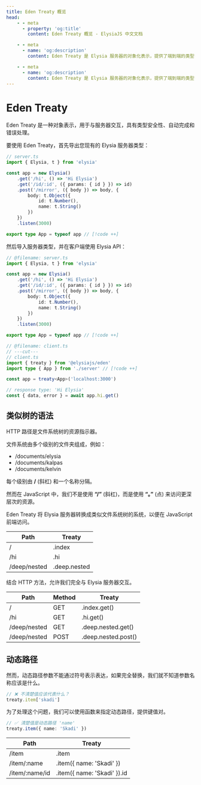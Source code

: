 ```yaml
---
title: Eden Treaty 概览
head:
    - - meta
      - property: 'og:title'
        content: Eden Treaty 概览 - ElysiaJS 中文文档

    - - meta
      - name: 'og:description'
        content: Eden Treaty 是 Elysia 服务器的对象化表示，提供了端到端的类型安全性，以及显著提升的开发体验。使用 Eden，我们可以在不生成代码的情况下，完全类型安全地从 Elysia 服务器获取 API。

    - - meta
      - name: 'og:description'
        content: Eden Treaty 是 Elysia 服务器的对象化表示，提供了端到端的类型安全性，以及显著提升的开发体验。使用 Eden，我们可以在不生成代码的情况下，完全类型安全地从 Elysia 服务器获取 API。
---
```


# Eden Treaty

Eden Treaty 是一种对象表示，用于与服务器交互，具有类型安全性、自动完成和错误处理。

要使用 Eden Treaty，首先导出您现有的 Elysia 服务器类型：

```typescript twoslash
// server.ts
import { Elysia, t } from 'elysia'

const app = new Elysia()
    .get('/hi', () => 'Hi Elysia')
    .get('/id/:id', ({ params: { id } }) => id)
    .post('/mirror', ({ body }) => body, {
        body: t.Object({
            id: t.Number(),
            name: t.String()
        })
    })
    .listen(3000)

export type App = typeof app // [!code ++]
```

然后导入服务器类型，并在客户端使用 Elysia API：

```typescript twoslash
// @filename: server.ts
import { Elysia, t } from 'elysia'

const app = new Elysia()
    .get('/hi', () => 'Hi Elysia')
    .get('/id/:id', ({ params: { id } }) => id)
    .post('/mirror', ({ body }) => body, {
        body: t.Object({
            id: t.Number(),
            name: t.String()
        })
    })
    .listen(3000)

export type App = typeof app // [!code ++]

// @filename: client.ts
// ---cut---
// client.ts
import { treaty } from '@elysiajs/eden'
import type { App } from './server' // [!code ++]

const app = treaty<App>('localhost:3000')

// response type: 'Hi Elysia'
const { data, error } = await app.hi.get()
```

## 类似树的语法

HTTP 路径是文件系统树的资源指示器。

文件系统由多个级别的文件夹组成，例如：

- /documents/elysia
- /documents/kalpas
- /documents/kelvin

每个级别由 **/** (斜杠) 和一个名称分隔。

然而在 JavaScript 中，我们不是使用 **“/”** (斜杠)，而是使用 **“。”** (点) 来访问更深层次的资源。

Eden Treaty 将 Elysia 服务器转换成类似文件系统树的系统，以便在 JavaScript 前端访问。

| Path         | Treaty       |
| ------------ | ------------ |
| /            | .index       |
| /hi          | .hi          |
| /deep/nested | .deep.nested |

结合 HTTP 方法，允许我们完全与 Elysia 服务器交互。

| Path         | Method | Treaty              |
| ------------ | ------ | ------------------- |
| /            | GET    | .index.get()        |
| /hi          | GET    | .hi.get()           |
| /deep/nested | GET    | .deep.nested.get()  |
| /deep/nested | POST   | .deep.nested.post() |

## 动态路径

然而，动态路径参数不能通过符号表示表达，如果完全替换，我们就不知道参数名称应该是什么。

```typescript
// ❌ 不清楚值应该代表什么？
treaty.item['skadi']
```

为了处理这个问题，我们可以使用函数来指定动态路径，提供键值对。

```typescript
// ✅ 清楚值是动态路径 'name'
treaty.item({ name: 'Skadi' })
```

| Path            | Treaty                           |
| --------------- | -------------------------------- |
| /item           | .item                            |
| /item/:name     | .item({ name: 'Skadi' })         |
| /item/:name/id  | .item({ name: 'Skadi' }).id      |
